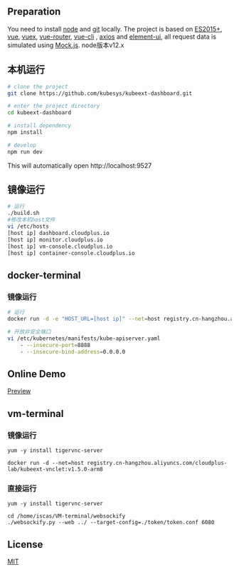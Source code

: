 ## Preparation

You need to install [node](https://nodejs.org/) and [git](https://git-scm.com/) locally. The project is based on [ES2015+](https://es6.ruanyifeng.com/), [vue](https://cn.vuejs.org/index.html), [vuex](https://vuex.vuejs.org/zh-cn/), [vue-router](https://router.vuejs.org/zh-cn/), [vue-cli](https://github.com/vuejs/vue-cli) , [axios](https://github.com/axios/axios) and [element-ui](https://github.com/ElemeFE/element), all request data is simulated using [Mock.js](https://github.com/nuysoft/Mock).
node版本v12.x

## 本机运行

```bash
# clone the project
git clone https://github.com/kubesys/kubeext-dashboard.git

# enter the project directory
cd kubeext-dashboard

# install dependency
npm install

# develop
npm run dev
```

This will automatically open http://localhost:9527

## 镜像运行

```bash
# 运行
./build.sh   
#修改本机host文件
vi /etc/hosts   
[host ip] dashboard.cloudplus.io    
[host ip] monitor.cloudplus.io
[host ip] vm-console.cloudplus.io
[host ip] container-console.cloudplus.io
```

## docker-terminal    
### 镜像运行

```bash
# 运行
docker run -d -e "HOST_URL=[host ip]" --net=host registry.cn-hangzhou.aliyuncs.com/cloudplus-lab/docker-terminal:v1.5.0-arm8 

# 开放非安全端口
vi /etc/kubernetes/manifests/kube-apiserver.yaml
    - --insecure-port=8888
    - --insecure-bind-address=0.0.0.0
```

## Online Demo

[Preview](https://panjiachen.github.io/vue-element-admin)

## vm-terminal    
### 镜像运行    

```  
yum -y install tigervnc-server   

docker run -d --net=host registry.cn-hangzhou.aliyuncs.com/cloudplus-lab/kubeext-vnclet:v1.5.0-arm8 
```     
### 直接运行
```
yum -y install tigervnc-server  

cd /home/iscas/VM-terminal/websockify
./websockify.py --web ../ --target-config=./token/token.conf 6080
```

## License

[MIT](https://github.com/PanJiaChen/vue-element-admin/blob/master/LICENSE)
